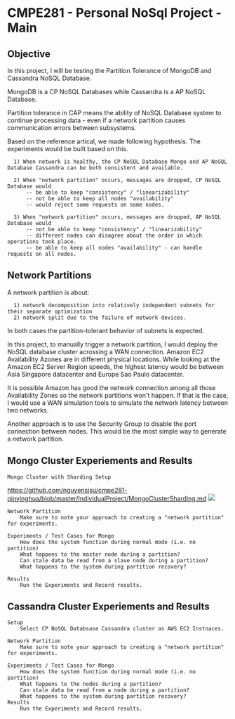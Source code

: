 # CMPE281 - Personal NoSql Project - Main

## Objective

  In this project, I will be testing the Partition Tolerance of MongoDB and Cassandra NoSQL Database. 
  
  MongoDB is a CP NoSQL Databases while Cassandra is a AP NoSQL Database.
  
  Partition tolerance in CAP means the ability of NoSQL Database system to continue processing data - 
  even if a network partition causes communication errors between subsystems. 
  
  Based on the reference artical, we made following hypothesis. The experiments would be built based on this.
  
      1) When network is healthy, the CP NoSQL Database Mongo and AP NoSQL Database Cassandra can be both consistent and available.
      
      2) When "network partition" occurs, messages are dropped, CP NoSQL Database would
          -- be able to keep "consistency" / "linearizability" 
          -- not be able to keep all nodes "availability" 
          -- would reject some requests on some nodes.  
      
      3) When "network partition" occurs, messages are dropped, AP NoSQL Database would
          -- not be able to keep "consistency" / "linearizability" 
          -- different nodes can disagree about the order in which operations took place.
          -- be able to keep all nodes "availability" - can handle requests on all nodes.  

## Network Partitions

  A network partition is about: 
  
      1) network decomposition into relatively independent subnets for their separate optimization
      2) network split due to the failure of network devices. 
  
  In both cases the partition-tolerant behavior of subnets is expected.
  
  In this project, to manually trigger a network partition, I would deploy the NoSQL database cluster acrossing a WAN connection. 
  Amazon EC2 Availability Azones are in different physical locations. 
  While looking at the Amazon EC2 Server Region speeds, 
  the highest latency would be between Asia Singapore datacenter and Europe Sao Paulo datacenter. 
  
  It is possible Amazon has good the network connection among all those Availability Zones so the network partitions won't happen. 
  If that is the case, I would use a WAN simulation tools to simulate the network latency between two networks. 
  
  Another approach is to use the Security Group to disable the port connection between nodes. 
  This would be the most simple way to generate a network partition. 


## Mongo Cluster Experiements and Results

	Mongo Cluster with Sharding Setup
  https://github.com/nguyensjsu/cmpe281-qinyinghua/blob/master/IndividualProject/MongoClusterSharding.md
  ![](https://github.com/nguyensjsu/cmpe281-qinyinghua/blob/master/IndividualProject/docImages/MongoDeploy.png)

	Network Partition
		Make sure to note your approach to creating a "network partition" for experiments.

	Experiments / Test Cases for Mongo
		How does the system function during normal mode (i.e. no partition)
		What happens to the master node during a partition? 
		Can stale data be read from a slave node during a partition?
		What happens to the system during partition recovery?

	Results
		Run the Experiments and Record results.

## Cassandra Cluster Experiements and Results

	Setup
		Select CP NoSQL Databsase Cassandra cluster as AWS EC2 Instnaces. 

	Network Partition
		Make sure to note your approach to creating a "network partition" for experiments.

	Experiments / Test Cases for Mongo
		How does the system function during normal mode (i.e. no partition)
		What happens to the nodes during a partition? 
		Can stale data be read from a node during a partition?
		What happens to the system during partition recovery?
	Results
		Run the Experiments and Record results.

